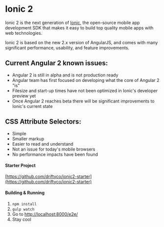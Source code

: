 # Ionic 2

Ionic 2 is the next generation of [Ionic](http://ionicframework.com/), the open-source mobile app development SDK that makes it easy to build top quality mobile apps with web technologies.

Ionic 2 is based on the new 2.x version of AngularJS, and comes with many significant performance, usability, and feature improvements.


## Current Angular 2 known issues:

- Angular 2 is still in alpha and is not production ready
- Angular team has first focused on developing what the core of Angular 2 "is"
- Filesize and start-up times have not been optimized in Ionic's developer preview yet
- Once Angular 2 reaches beta there will be significant improvements to Ionic's current state


## CSS Attribute Selectors:

- Simple
- Smaller markup
- Easier to read and understand
- Not an issue for today's mobile browsers
- No performance impacts have been found


#### Starter Project

[https://github.com/driftyco/ionic2-starter](https://github.com/driftyco/ionic2-starter)


#### Building & Running

1. `npm install`
2. `gulp watch`
3. Go to [http://localhost:8000/e2e/](http://localhost:8000/e2e/)
4. Stay cool
